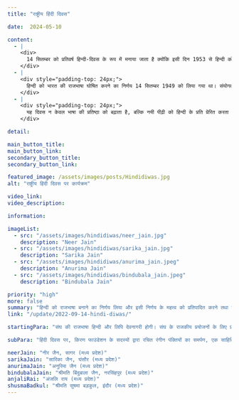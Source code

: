 ```yaml
---
title: "राष्ट्रीय हिंदी दिवस"

date:  2024-05-10

content:
  - |
    <div>
      14 सितम्बर को प्रतिवर्ष हिन्दी-दिवस के रूप में मनाया जाता है क्योंकि इसी दिन 1953 से हिन्दी को राजभाषा के रूप में मान्यता दी गई थी। यह दिन हिन्दी भाषा के गौरव, प्रचार-प्रसार और राष्ट्रीय एकता में इसके योगदान को सम्मानित करने हेतु मनाया जाता है।
    </div>
  - |
    <div style="padding-top: 24px;">
      हिन्दी को भारत की राजभाषा घोषित करने का निर्णय 14 सितम्बर 1949 को लिया गया था। संयोगवश यही दिन हिन्दी के मूर्धन्य साहित्यकार व्यौहार राजेन्द्र सिंह का 50वाँ जन्मदिवस भी था, जिससे इस दिन का महत्व और बढ़ गया।
    </div>
  - |
    <div style="padding-top: 24px;">
      यह दिवस न केवल भाषा की प्रतिष्ठा को बढ़ाता है, बल्कि नयी पीढ़ी को हिन्दी के प्रति प्रेरित करता है। विभिन्न संस्थानों और विद्यालयों में इस दिन भाषण, कविता पाठ, लेखन प्रतियोगिता और सांस्कृतिक कार्यक्रमों का आयोजन किया जाता है।
    </div>

detail:

main_button_title:
main_button_link:
secondary_button_title:
secondary_button_link:

featured_image: /assets/images/posts/Hindidiwas.jpg
alt: "राष्ट्रीय हिंदी दिवस पर कार्यक्रम"

video_link:
video_description:

information:

imageList:
  - src: "/assets/images/hindidiwas/neer_jain.jpg"
    description: "Neer Jain"
  - src: "/assets/images/hindidiwas/sarika_jain.jpg"
    description: "Sarika Jain"
  - src: "/assets/images/hindidiwas/anurima_jain.jpeg"
    description: "Anurima Jain"
  - src: "/assets/images/hindidiwas/bindubala_jain.jpeg"
    description: "Bindubala Jain"

priority: "high"
more: false
summary: "हिन्दी को राजभाषा बनाने का निर्णय लिया और इसी निर्णय के महत्व को प्रतिपादित करने तथा हिन्दी को प्रत्येक क्षेत्र में प्रसारित करने के लिये वर्ष 1953 से पूरे भारत में 14 सितम्बर को प्रतिवर्ष हिन्दी-दिवस के रूप में मनाया जाता है।"
link: "/update/2022-09-14-hindi-diwas/"

startingPara: "संघ की राजभाषा हिन्दी और लिपि देवनागरी होगी। संघ के राजकीय प्रयोजनों के लिए प्रयोग होने वाले अंकों का रूप अन्तरराष्ट्रीय रूप होगा। यह निर्णय 14 सितम्बर को लिया गया, इसी दिन हिन्दी के मूर्धन्य साहित्यकार व्यौहार राजेन्द्र सिंह का 50वाँ जन्मदिन था, इस कारण हिन्दी दिवस के लिए इस दिन को श्रेष्ठ माना गया था।"

subPara: "हिंदी दिवस पर, किरण फाउंडेशन के सदस्यों द्वारा रचित रंगीन पंक्तियों का समर्पण, एक साहित्यिक कला की उच्चता को प्रकट करता है।"

neerJain: "नीर जैन, सागर (मध्य प्रदेश)"
sarikaJain: "सारिका जैन, घंसौर (मध्य प्रदेश)"
anurimaJain: "अनुरिमा जैन (मध्य प्रदेश)"
bindubalaJain: "श्रीमति बिंदुबाला जैन, नरसिंहपुर (मध्य प्रदेश)"
anjaliRai: "अंजलि राय (मध्य प्रदेश)"
shusmaBadkul: "श्रीमति सुषमा बड़कुल, इंदौर (मध्य प्रदेश)"
---
```

